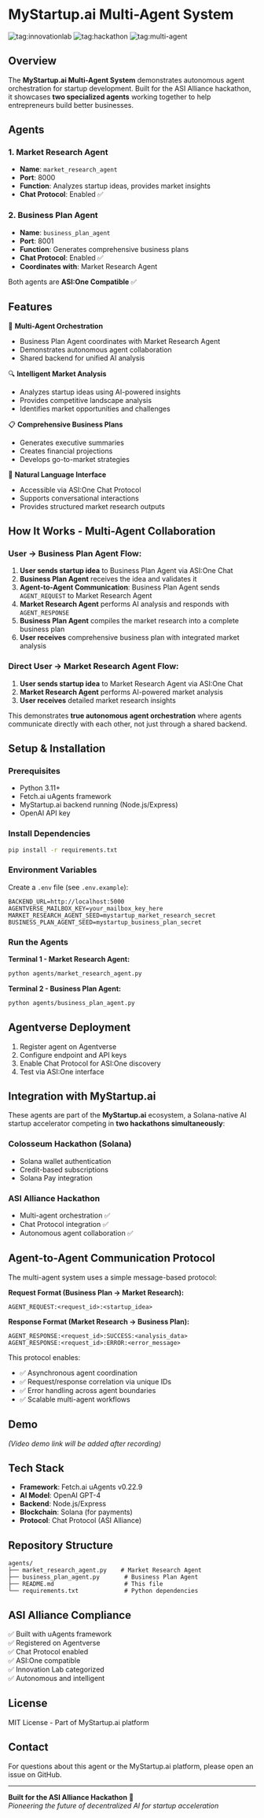 # MyStartup.ai Multi-Agent System

![tag:innovationlab](https://img.shields.io/badge/innovationlab-3D8BD3)
![tag:hackathon](https://img.shields.io/badge/hackathon-5F43F1)
![tag:multi-agent](https://img.shields.io/badge/multi--agent-FF6B6B)

## Overview

The **MyStartup.ai Multi-Agent System** demonstrates autonomous agent orchestration for startup development. Built for the ASI Alliance hackathon, it showcases **two specialized agents** working together to help entrepreneurs build better businesses.

## Agents

### 1. Market Research Agent
- **Name**: `market_research_agent`
- **Port**: 8000
- **Function**: Analyzes startup ideas, provides market insights
- **Chat Protocol**: Enabled ✅

### 2. Business Plan Agent
- **Name**: `business_plan_agent`
- **Port**: 8001
- **Function**: Generates comprehensive business plans
- **Chat Protocol**: Enabled ✅
- **Coordinates with**: Market Research Agent

Both agents are **ASI:One Compatible** ✅

## Features

🤝 **Multi-Agent Orchestration**
- Business Plan Agent coordinates with Market Research Agent
- Demonstrates autonomous agent collaboration
- Shared backend for unified AI analysis

🔍 **Intelligent Market Analysis**
- Analyzes startup ideas using AI-powered insights
- Provides competitive landscape analysis
- Identifies market opportunities and challenges

📋 **Comprehensive Business Plans**
- Generates executive summaries
- Creates financial projections
- Develops go-to-market strategies

💬 **Natural Language Interface**
- Accessible via ASI:One Chat Protocol
- Supports conversational interactions
- Provides structured market research outputs

## How It Works - Multi-Agent Collaboration

### User → Business Plan Agent Flow:
1. **User sends startup idea** to Business Plan Agent via ASI:One Chat
2. **Business Plan Agent** receives the idea and validates it
3. **Agent-to-Agent Communication**: Business Plan Agent sends `AGENT_REQUEST` to Market Research Agent
4. **Market Research Agent** performs AI analysis and responds with `AGENT_RESPONSE`
5. **Business Plan Agent** compiles the market research into a complete business plan
6. **User receives** comprehensive business plan with integrated market analysis

### Direct User → Market Research Agent Flow:
1. **User sends startup idea** to Market Research Agent via ASI:One Chat
2. **Market Research Agent** performs AI-powered market analysis
3. **User receives** detailed market research insights

This demonstrates **true autonomous agent orchestration** where agents communicate directly with each other, not just through a shared backend.

## Setup & Installation

### Prerequisites

- Python 3.11+
- Fetch.ai uAgents framework
- MyStartup.ai backend running (Node.js/Express)
- OpenAI API key

### Install Dependencies

```bash
pip install -r requirements.txt
```

### Environment Variables

Create a `.env` file (see `.env.example`):

```env
BACKEND_URL=http://localhost:5000
AGENTVERSE_MAILBOX_KEY=your_mailbox_key_here
MARKET_RESEARCH_AGENT_SEED=mystartup_market_research_secret
BUSINESS_PLAN_AGENT_SEED=mystartup_business_plan_secret
```

### Run the Agents

**Terminal 1 - Market Research Agent:**
```bash
python agents/market_research_agent.py
```

**Terminal 2 - Business Plan Agent:**
```bash
python agents/business_plan_agent.py
```

## Agentverse Deployment

1. Register agent on Agentverse
2. Configure endpoint and API keys
3. Enable Chat Protocol for ASI:One discovery
4. Test via ASI:One interface

## Integration with MyStartup.ai

These agents are part of the **MyStartup.ai** ecosystem, a Solana-native AI startup accelerator competing in **two hackathons simultaneously**:

### Colosseum Hackathon (Solana)
- Solana wallet authentication
- Credit-based subscriptions
- Solana Pay integration

### ASI Alliance Hackathon  
- Multi-agent orchestration ✅
- Chat Protocol integration ✅
- Autonomous agent collaboration ✅

## Agent-to-Agent Communication Protocol

The multi-agent system uses a simple message-based protocol:

**Request Format (Business Plan → Market Research):**
```
AGENT_REQUEST:<request_id>:<startup_idea>
```

**Response Format (Market Research → Business Plan):**
```
AGENT_RESPONSE:<request_id>:SUCCESS:<analysis_data>
AGENT_RESPONSE:<request_id>:ERROR:<error_message>
```

This protocol enables:
- ✅ Asynchronous agent coordination
- ✅ Request/response correlation via unique IDs
- ✅ Error handling across agent boundaries
- ✅ Scalable multi-agent workflows

## Demo

_(Video demo link will be added after recording)_

## Tech Stack

- **Framework**: Fetch.ai uAgents v0.22.9
- **AI Model**: OpenAI GPT-4
- **Backend**: Node.js/Express
- **Blockchain**: Solana (for payments)
- **Protocol**: Chat Protocol (ASI Alliance)

## Repository Structure

```
agents/
├── market_research_agent.py    # Market Research Agent
├── business_plan_agent.py       # Business Plan Agent
├── README.md                    # This file
└── requirements.txt             # Python dependencies
```

## ASI Alliance Compliance

✅ Built with uAgents framework  
✅ Registered on Agentverse  
✅ Chat Protocol enabled  
✅ ASI:One compatible  
✅ Innovation Lab categorized  
✅ Autonomous and intelligent  

## License

MIT License - Part of MyStartup.ai platform

## Contact

For questions about this agent or the MyStartup.ai platform, please open an issue on GitHub.

---

**Built for the ASI Alliance Hackathon** 🚀  
*Pioneering the future of decentralized AI for startup acceleration*
